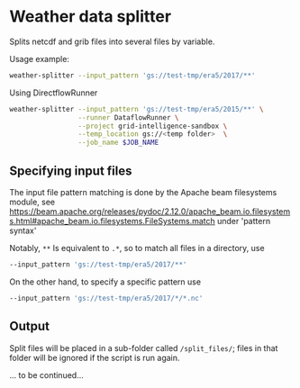 # Weather data splitter

Splits netcdf and grib files into several files by variable.

Usage example:

```bash
weather-splitter --input_pattern 'gs://test-tmp/era5/2017/**'
```
Using DirectflowRunner
```bash
weather-splitter --input_pattern 'gs://test-tmp/era5/2015/**' \
                 --runner DataflowRunner \
                 --project grid-intelligence-sandbox \
                 --temp_location gs://<temp folder>  \
                 --job_name $JOB_NAME
```

## Specifying input files
The input file pattern matching is done by the Apache beam filesystems module,
see https://beam.apache.org/releases/pydoc/2.12.0/apache_beam.io.filesystems.html#apache_beam.io.filesystems.FileSystems.match
under 'pattern syntax'

Notably, `**` Is equivalent to `.*`, so to match all files in a directory, use
```bash
--input_pattern 'gs://test-tmp/era5/2017/**'
```
On the other hand, to specify a specific pattern use
```bash
--input_pattern 'gs://test-tmp/era5/2017/*/*.nc'
```

## Output
Split files will be placed in a sub-folder called `/split_files/`; files in that
folder will be ignored if the script is run again.

... to be continued...
